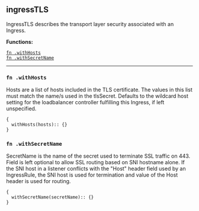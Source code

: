 
## ingressTLS
IngressTLS describes the transport layer security associated with an Ingress.

**Functions:**

[`fn .withHosts`](#fn-withhosts)  
[`fn .withSecretName`](#fn-withsecretname)  

---


### `fn .withHosts`
Hosts are a list of hosts included in the TLS certificate. The values in this list must match the name/s used in the tlsSecret. Defaults to the wildcard host setting for the loadbalancer controller fulfilling this Ingress, if left unspecified.
```jsonnet
{
  withHosts(hosts):: {}
}
```

### `fn .withSecretName`
SecretName is the name of the secret used to terminate SSL traffic on 443. Field is left optional to allow SSL routing based on SNI hostname alone. If the SNI host in a listener conflicts with the "Host" header field used by an IngressRule, the SNI host is used for termination and value of the Host header is used for routing.
```jsonnet
{
  withSecretName(secretName):: {}
}
```

